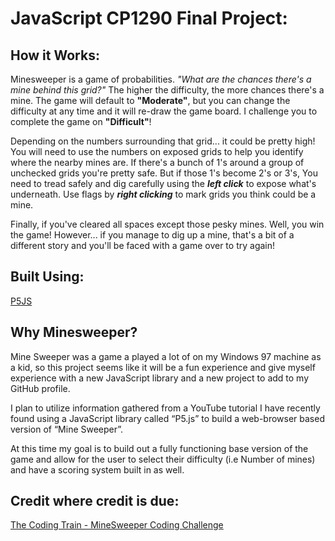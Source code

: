 # JavaScript CP1290 Final Project:

## How it Works:

Minesweeper is a game of probabilities. *"What are the chances there's a mine behind this grid?"* The higher the difficulty, the more chances there's a mine. The game will default to **"Moderate"**, but you can change the difficulty at any time and it will re-draw the game board. I challenge you to complete the game on **"Difficult"**!

Depending on the numbers surrounding that grid... it could be pretty high! You will need to use the numbers on exposed grids to help you identify where the nearby mines are. If there's a bunch of 1's around a group of unchecked grids you're pretty safe. But if those 1's become 2's or 3's, You need to tread safely and dig carefully using the ***left click*** to expose what's underneath. Use flags by ***right clicking*** to mark grids you think could be a mine.

Finally, if you've cleared all spaces except those pesky mines. Well, you win the game! However... if you manage to dig up a mine, that's a bit of a different story and you'll be faced with a game over to try again!

## Built Using:
[P5JS](https://p5js.org/)

## Why Minesweeper?

Mine Sweeper was a game a played a lot of on my Windows 97 machine as a kid, so this project seems like it will be a fun experience and give myself experience with a new JavaScript library and a new project to add to my GitHub profile.

I plan to utilize information gathered from a YouTube tutorial I have recently found using a JavaScript library called “P5.js” to build a web-browser based version of “Mine Sweeper”.

At this time my goal is to build out a fully functioning base version of the game and allow for the user to select their difficulty (i.e Number of mines) and have a scoring system built in as well.

## Credit where credit is due:
[The Coding Train - MineSweeper Coding Challenge](https://www.youtube.com/watch?v=LFU5ZlrR21E&t=1815s)